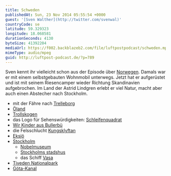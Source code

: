 ```yaml
---
title: Schweden
publishedAt: Sun, 23 Nov 2014 05:55:54 +0000
guest: '[Sven Walther](http://twitter.com/svenwal)'
countryCode: se
latitude: 59.329323
longitude: 18.068581
durationSeconds: 4130
byteSize: 41392204
mediaUrl: https://f002.backblazeb2.com/file/luftpostpodcast/schweden.mp3
mimeType: audio/mpeg
guid: http://luftpost-podcast.de/?p=789
---
```


Sven kennt ihr vielleicht schon aus der Episode über [Norwegen](http://luftpost-podcast.de/norwegen-2/). Damals war er mit einem selbstgebauten Wohnmobil unterwegs. Jetzt hat er aufgerüstet und ist mit seinem Riesencamper wieder Richtung Skandinavien aufgebrochen. Im Land der Astrid Lindgren erlebt er viel Natur, macht aber auch einen Abstecher nach Stockholm.

- mit der Fähre nach [Trelleborg](http://de.wikipedia.org/wiki/Trelleborg)
- [Öland](http://de.wikipedia.org/wiki/Öland)
- [Trollskogen](http://de.wikipedia.org/wiki/Trollskogen)
- das Logo für Sehenswürdigkeiten: [Schleifenquadrat](http://de.wikipedia.org/wiki/Schleifenquadrat)
- [Wir Kinder aus Bullerbü](http://de.wikipedia.org/wiki/Wir%5FKinder%5Faus%5FBullerbü)
- die Felsschlucht [Kungsklyftan](http://de.wikivoyage.org/wiki/Fjällbacka)
- [Eksjö](http://de.wikipedia.org/wiki/Eksjö)
- [Stockholm](http://de.wikipedia.org/wiki/Stockholm)
  - [Nobelmuseum](http://de.wikipedia.org/wiki/Nobelmuseum)
  - [Stockholms stadshus](http://de.wikipedia.org/wiki/Stockholms%5Fstadshus)
  - das Schiff [Vasa](http://de.wikipedia.org/wiki/Vasa%5F%28Schiff%29)
- [Tiveden Nationalpark](http://en.wikipedia.org/wiki/Tiveden)
- [Göta-Kanal](http://de.wikipedia.org/wiki/Göta-Kanal)
